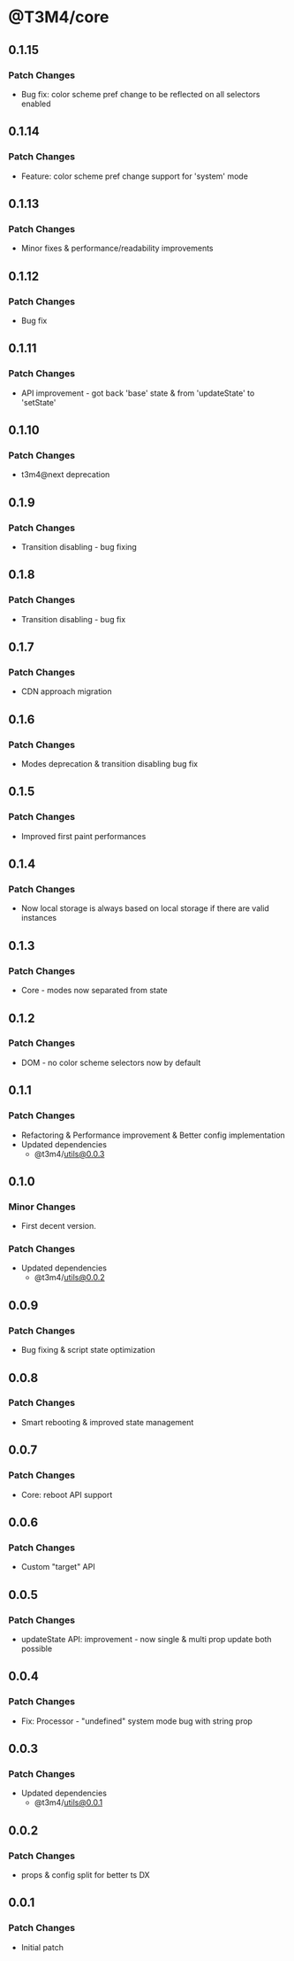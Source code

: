 # @T3M4/core

## 0.1.15

### Patch Changes

- Bug fix: color scheme pref change to be reflected on all selectors enabled

## 0.1.14

### Patch Changes

- Feature: color scheme pref change support for 'system' mode

## 0.1.13

### Patch Changes

- Minor fixes & performance/readability improvements

## 0.1.12

### Patch Changes

- Bug fix

## 0.1.11

### Patch Changes

- API improvement - got back 'base' state & from 'updateState' to 'setState'

## 0.1.10

### Patch Changes

- t3m4@next deprecation

## 0.1.9

### Patch Changes

- Transition disabling - bug fixing

## 0.1.8

### Patch Changes

- Transition disabling - bug fix

## 0.1.7

### Patch Changes

- CDN approach migration

## 0.1.6

### Patch Changes

- Modes deprecation & transition disabling bug fix

## 0.1.5

### Patch Changes

- Improved first paint performances

## 0.1.4

### Patch Changes

- Now local storage is always based on local storage if there are valid instances

## 0.1.3

### Patch Changes

- Core - modes now separated from state

## 0.1.2

### Patch Changes

- DOM - no color scheme selectors now by default

## 0.1.1

### Patch Changes

- Refactoring & Performance improvement & Better config implementation
- Updated dependencies
  - @t3m4/utils@0.0.3

## 0.1.0

### Minor Changes

- First decent version.

### Patch Changes

- Updated dependencies
  - @t3m4/utils@0.0.2

## 0.0.9

### Patch Changes

- Bug fixing & script state optimization

## 0.0.8

### Patch Changes

- Smart rebooting & improved state management

## 0.0.7

### Patch Changes

- Core: reboot API support

## 0.0.6

### Patch Changes

- Custom "target" API

## 0.0.5

### Patch Changes

- updateState API: improvement - now single & multi prop update both possible

## 0.0.4

### Patch Changes

- Fix: Processor - "undefined" system mode bug with string prop

## 0.0.3

### Patch Changes

- Updated dependencies
  - @t3m4/utils@0.0.1

## 0.0.2

### Patch Changes

- props & config split for better ts DX

## 0.0.1

### Patch Changes

- Initial patch
